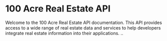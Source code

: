 # 100 Acre Real Estate API

Welcome to the 100 Acre Real Estate API documentation.
This API provides access to a wide range of real estate data and services to help developers integrate real estate information into their applications.
..